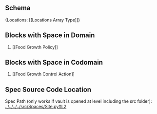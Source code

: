 ## Schema

{Locations: [[Locations Array Type]]}

## Blocks with Space in Domain
1. [[Food Growth Policy]]

## Blocks with Space in Codomain
1. [[Food Growth Control Action]]

## Spec Source Code Location

Spec Path (only works if vault is opened at level including the src folder): [../../../../src/Spaces/Site.py#L2](../../../../src/Spaces/Site.py#L2)

